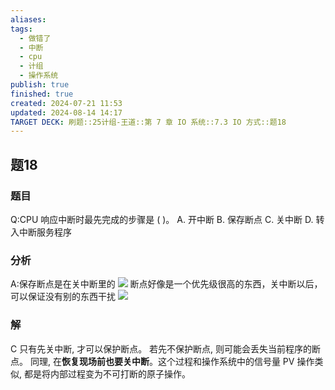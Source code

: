 ```yaml
---
aliases: 
tags:
  - 做错了
  - 中断
  - cpu
  - 计组
  - 操作系统
publish: true
finished: true
created: 2024-07-21 11:53
updated: 2024-08-14 14:17
TARGET DECK: 刷题::25计组-王道::第 7 章 IO 系统::7.3 IO 方式::题18
---
```


## 题18
### 题目
Q:CPU 响应中断时最先完成的步骤是 ( )。
A. 开中断 B. 保存断点 C. 关中断 D. 转入中断服务程序
### 分析
A:保存断点是在关中断里的
![](https://img.hwenyi.tech/202408121640055.webp)
断点好像是一个优先级很高的东西，关中断以后，可以保证没有别的东西干扰
![](https://img.hwenyi.tech/202408141613447.webp)
### 解
C
只有先关中断, 才可以保护断点。
若先不保护断点, 则可能会丢失当前程序的断点。
同理, 在**恢复现场前也要关中断**。这个过程和操作系统中的信号量 PV 操作类似, 都是将内部过程变为不可打断的原子操作。
